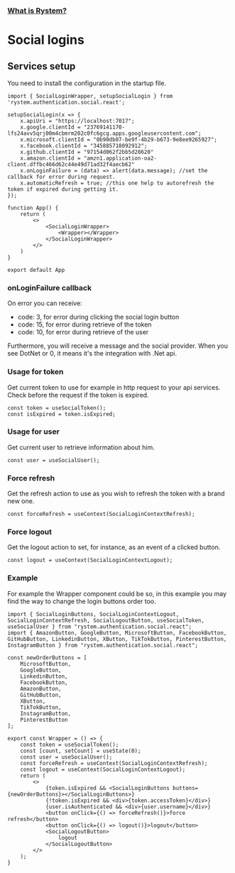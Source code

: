 ### [What is Rystem?](https://github.com/KeyserDSoze/Rystem)

# Social logins

## Services setup
You need to install the configuration in the startup file.


```
import { SocialLoginWrapper, setupSocialLogin } from 'rystem.authentication.social.react';

setupSocialLogin(x => {
    x.apiUri = "https://localhost:7017";
    x.google.clientId = "23769141170-lfs24avv5qrj00m4cbmrm202c0fc6gcg.apps.googleusercontent.com";
    x.microsoft.clientId = "0b90db07-be9f-4b29-b673-9e8ee9265927";
    x.facebook.clientId = "345885718092912";
    x.github.clientId = "97154d062f2bb5d28620"
    x.amazon.clientId = "amzn1.application-oa2-client.dffbc466d62c44e49d71ad32f4aecb62"
    x.onLoginFailure = (data) => alert(data.message); //set the callback for error during request.
    x.automaticRefresh = true; //this one help to autorefresh the token if expired during getting it.
});

function App() {
    return (
        <>
            <SocialLoginWrapper>
                <Wrapper></Wrapper>
            </SocialLoginWrapper>
        </>
    )
}

export default App
```

### onLoginFailure callback
On error you can receive:
- code: 3, for error during clicking the social login button
- code: 15, for error during retrieve of the token
- code: 10, for error during retrieve of the user

Furthermore, you will receive a message and the social provider. When you see DotNet or 0, it means it's the integration with .Net api.

### Usage for token
Get current token to use for example in http request to your api services.
Check before the request if the token is expired.

```
const token = useSocialToken();
const isExpired = token.isExpired;
```

### Usage for user
Get current user to retrieve information about him.

```
const user = useSocialUser();
```

### Force refresh
Get the refresh action to use as you wish to refresh the token with a brand new one.
```
const forceRefresh = useContext(SocialLoginContextRefresh);
```

### Force logout
Get the logout action to set, for instance, as an event of a clicked button.
```
const logout = useContext(SocialLoginContextLogout);
```


### Example
For example the Wrapper component could be so, in this example you may find the way to change the login buttons order too.

```
import { SocialLoginButtons, SocialLoginContextLogout, SocialLoginContextRefresh, SocialLogoutButton, useSocialToken, useSocialUser } from "rystem.authentication.social.react";
import { AmazonButton, GoogleButton, MicrosoftButton, FacebookButton, GitHubButton, LinkedinButton, XButton, TikTokButton, PinterestButton, InstagramButton } from "rystem.authentication.social.react";

const newOrderButtons = [
    MicrosoftButton,
    GoogleButton,
    LinkedinButton,
    FacebookButton,
    AmazonButton,
    GitHubButton,
    XButton,
    TikTokButton,
    InstagramButton,
    PinterestButton
];

export const Wrapper = () => {
    const token = useSocialToken();
    const [count, setCount] = useState(0);
    const user = useSocialUser();
    const forceRefresh = useContext(SocialLoginContextRefresh);
    const logout = useContext(SocialLoginContextLogout);
    return (
        <>
            {token.isExpired && <SocialLoginButtons buttons={newOrderButtons}></SocialLoginButtons>}
            {!token.isExpired && <div>{token.accessToken}</div>}
            {user.isAuthenticated && <div>{user.username}</div>}
            <button onClick={() => forceRefresh()}>force refresh</button>
            <button onClick={() => logout()}>logout</button>
            <SocialLogoutButton>
                logout
            </SocialLogoutButton>
        </>
    );
}
```
